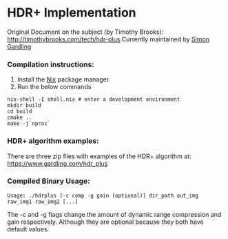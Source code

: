 # HDR+ Implementation
Original Document on the subject (by Timothy Brooks): http://timothybrooks.com/tech/hdr-plus
Currently maintained by [Simon Gardling](https://github.com/Titaniumtown)

### Compilation instructions:
1. Install the [Nix](https://nixos.org/) package manager
2. Run the below commands
```
nix-shell -I shell.nix # enter a development environment
mkdir build
cd build
cmake ..
make -j`nproc`
```

### HDR+ algorithm examples:
There are three zip files with examples of the HDR+ algorithm at: https://www.gardling.com/hdr_plus

### Compiled Binary Usage:
```
Usage: ./hdrplus [-c comp -g gain (optional)] dir_path out_img raw_img1 raw_img2 [...]
```

The -c and -g flags change the amount of dynamic range compression and gain respectively. Although they are optional because they both have default values. 
